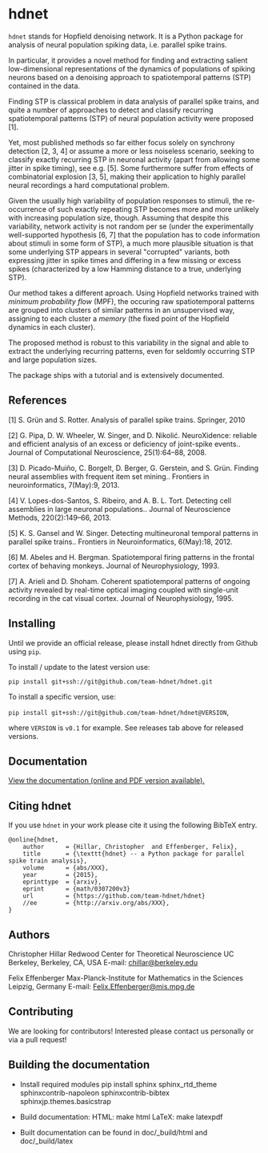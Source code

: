 hdnet
=====

`hdnet` stands for Hopfield denoising network. It is a Python package
for analysis of neural population spiking data, i.e. parallel spike trains.

In particular, it provides a novel method for finding and extracting
salient low-dimensional representations of the dynamics of populations
of spiking neurons based on a denoising approach to spatiotemporal
patterns (STP) contained in the data.

Finding STP is classical problem in data analysis of parallel spike
trains, and quite a number of approaches to detect and classify
recurring spatiotemporal patterns (STP) of neural population activity
were proposed [1].

Yet, most published methods so far either focus solely on synchrony
detection [2, 3, 4] or assume a more or less noiseless scenario, seeking to
classify exactly recurring STP in neuronal activity (apart from allowing
some jitter in spike timing), see e.g. [5]. Some furthermore suffer from
effects of combinatorial explosion [3, 5], making their application to
highly parallel neural recordings a hard computational problem.

Given the usually high variability of population responses to stimuli,
the re-occurrence of such exactly repeating STP becomes more and more
unlikely with increasing population size, though. Assuming that despite
this variability, network activity is not random per se (under the
experimentally well-supported hypothesis [6, 7] that the population has
to code information about stimuli in some form of STP), a much more
plausible situation is that some underlying STP appears in several
"corrupted" variants,  both expressing jitter in spike times and differing
in a few missing or excess spikes (characterized by a low Hamming distance
to a true, underlying STP).

Our method takes a different aproach. Using Hopfield networks trained
with *minimum probability flow* (MPF), the occuring raw spatiotemporal
patterns are grouped into clusters of similar patterns in an unsupervised
way, assigning to each cluster a *memory* (the fixed point of the
Hopfield dynamics in each cluster).

The proposed method is robust to this variability in the signal and able to
extract the underlying recurring patterns, even for seldomly occurring STP
and large population sizes.

The package ships with a tutorial and is extensively documented.

References
----------
[1] S. Grün and S. Rotter. Analysis of parallel spike trains. Springer, 2010

[2] G. Pipa, D. W. Wheeler, W. Singer, and D. Nikolić. NeuroXidence: reliable and efficient analysis of an excess or deficiency of joint-spike events.. Journal of Computational Neuroscience, 25(1):64–88, 2008.

[3] D. Picado-Muiño, C. Borgelt, D. Berger, G. Gerstein, and S. Grün. Finding neural assemblies with frequent item set mining.. Frontiers in neuroinformatics, 7(May):9, 2013.

[4] V. Lopes-dos-Santos, S. Ribeiro, and A. B. L. Tort. Detecting cell assemblies in large neuronal populations.. Journal of Neuroscience Methods, 220(2):149–66, 2013.

[5] K. S. Gansel and W. Singer. Detecting multineuronal temporal patterns in parallel spike trains.. Frontiers in Neuroinformatics, 6(May):18, 2012.

[6] M. Abeles and H. Bergman. Spatiotemporal firing patterns in the frontal cortex of behaving monkeys. Journal of Neurophysiology, 1993.

[7] A. Arieli and D. Shoham. Coherent spatiotemporal patterns of ongoing activity revealed by real-time optical imaging coupled with single-unit recording in the cat visual cortex. Journal of Neurophysiology, 1995.


Installing
----------

Until we provide an official release, please install hdnet directly from Github using `pip`.

To install / update to the latest version use:

`pip install git+ssh://git@github.com/team-hdnet/hdnet.git`

To install a specific version, use:

`pip install git+ssh://git@github.com/team-hdnet/hdnet@VERSION`,

where `VERSION` is `v0.1` for example. See releases tab above for released versions.
 

Documentation
-------------

[View the documentation (online and PDF version available).](http://team-hdnet.github.io/hdnet/) 


Citing hdnet
------------

If you use `hdnet` in your work please cite it using the following BibTeX entry.

```
@online{hdnet,
    author      = {Hillar, Christopher  and Effenberger, Felix},
    title       = {\texttt{hdnet} -- a Python package for parallel spike train analysis},
    volume      = {abs/XXX},
    year        = {2015},
    eprinttype  = {arxiv},
    eprint      = {math/0307200v3}
    url         = {https://github.com/team-hdnet/hdnet}
    //ee        = {http://arxiv.org/abs/XXX},
}
```


Authors
-------

Christopher Hillar
Redwood Center for Theoretical Neuroscience
UC Berkeley, Berkeley, CA, USA
E-mail: chillar@berkeley.edu

Felix Effenberger
Max-Planck-Institute for Mathematics in the Sciences
Leipzig, Germany
E-mail: Felix.Effenberger@mis.mpg.de


Contributing
------------

We are looking for contributors! Interested please contact us personally
or via a pull request!


Building the documentation
--------------------------

* Install required modules
  pip install sphinx sphinx_rtd_theme sphinxcontrib-napoleon sphinxcontrib-bibtex sphinxjp.themes.basicstrap

* Build documentation:
  HTML: make html
  LaTeX: make latexpdf

* Built documentation can be found in doc/_build/html and doc/_build/latex

